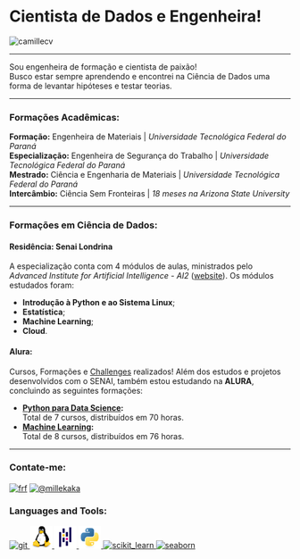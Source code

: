 # Cientista de Dados e Engenheira! 
<p align="left"> <img src="https://komarev.com/ghpvc/?username=camillecv&label=Profile%20views&color=0e75b6&style=flat" alt="camillecv" /> </p>

***
Sou engenheira de formação e cientista de paixão! <br>
Busco estar sempre aprendendo e encontrei na Ciência de Dados uma forma de levantar hipóteses e testar teorias. <br>

***
### Formações Acadêmicas: <br>
__Formação:__ Engenheira de Materiais | *Universidade Tecnológica Federal do Paraná* </br>
__Especialização:__ Engenheira de Segurança do Trabalho | *Universidade Tecnológica Federal do Paraná* </br>
__Mestrado:__ Ciência e Engenharia de Materiais | *Universidade Tecnológica Federal do Paraná* </br>
__Intercâmbio:__ Ciência Sem Fronteiras | *18 meses na Arizona State University* </br>

***
### Formações em Ciência de Dados: <br>
#### __Residência:__ Senai Londrina
A especialização conta com 4 módulos de aulas, ministrados pelo *Advanced Institute for Artificial Intelligence - AI2* ([website](https://advancedinstitute.ai/)).
Os módulos estudados foram:
* **Introdução à Python e ao Sistema Linux**;
* **Estatística**;
* **Machine Learning**;
* **Cloud**.

#### Alura:
Cursos, Formações e [Challenges](https://github.com/CamilleCV/Challenge-DataScience) realizados!
Além dos estudos e projetos desenvolvidos com o SENAI, também estou estudando na **ALURA**, concluindo as seguintes formações:
* **[Python para Data Science](https://cursos.alura.com.br/formacao-python-data-science):** <br>
Total de 7 cursos, distribuídos em 70 horas.
* **[Machine Learning](https://cursos.alura.com.br/formacao-machine-learning):** <br>
Total de 8 cursos, distribuídos em 76 horas.

***
<h3 align="left">Contate-me:</h3>
<p align="left">
<a href="https://br.linkedin.com/in/camille-chaves-vicente-a0b2a772" target="blank"><img align="center" src="https://raw.githubusercontent.com/rahuldkjain/github-profile-readme-generator/master/src/images/icons/Social/linked-in-alt.svg" alt="frf" height="30" width="40" /></a>
<a href="https://instagram.com/millekaka" target="blank"><img align="center" src="https://raw.githubusercontent.com/rahuldkjain/github-profile-readme-generator/master/src/images/icons/Social/instagram.svg" alt="@millekaka" height="30" width="40" /></a>
</p>





<h3 align="left">Languages and Tools:</h3>
<p align="left"> <a href="https://git-scm.com/" target="_blank" rel="noreferrer"> <img src="https://www.vectorlogo.zone/logos/git-scm/git-scm-icon.svg" alt="git" width="40" height="40"/> </a> <a href="https://www.linux.org/" target="_blank" rel="noreferrer"> <img src="https://raw.githubusercontent.com/devicons/devicon/master/icons/linux/linux-original.svg" alt="linux" width="40" height="40"/> </a> <a href="https://pandas.pydata.org/" target="_blank" rel="noreferrer"> <img src="https://raw.githubusercontent.com/devicons/devicon/2ae2a900d2f041da66e950e4d48052658d850630/icons/pandas/pandas-original.svg" alt="pandas" width="40" height="40"/> </a> <a href="https://www.python.org" target="_blank" rel="noreferrer"> <img src="https://raw.githubusercontent.com/devicons/devicon/master/icons/python/python-original.svg" alt="python" width="40" height="40"/> </a> <a href="https://scikit-learn.org/" target="_blank" rel="noreferrer"> <img src="https://upload.wikimedia.org/wikipedia/commons/0/05/Scikit_learn_logo_small.svg" alt="scikit_learn" width="40" height="40"/> </a> <a href="https://seaborn.pydata.org/" target="_blank" rel="noreferrer"> <img src="https://seaborn.pydata.org/_images/logo-mark-lightbg.svg" alt="seaborn" width="40" height="40"/> </a> </p>
